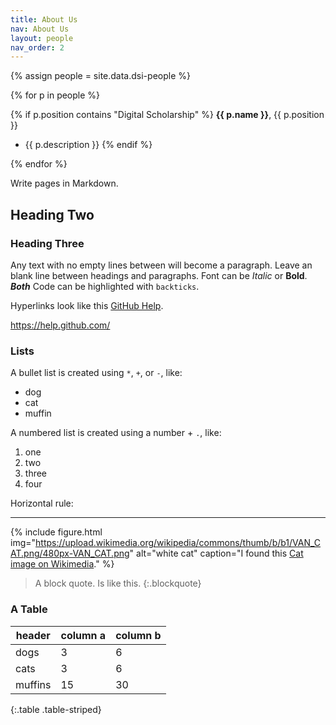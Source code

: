 ```yaml
---
title: About Us
nav: About Us
layout: people
nav_order: 2
---
```


{% assign people = site.data.dsi-people %}

{% for p in people %}

{% if p.position contains "Digital Scholarship" %}
**{{ p.name }}**, {{ p.position }}
- {{ p.description }}
{% endif %}

{% endfor %}


Write pages in Markdown.

## Heading Two 

### Heading Three

Any text with no empty lines between will become a paragraph.
Leave an blank line between headings and paragraphs.
Font can be *Italic* or **Bold**. ***Both***
Code can be highlighted with `backticks`.

Hyperlinks look like this [GitHub Help](https://help.github.com/).

<https://help.github.com/>

### Lists 

A bullet list is created using `*`, `+`, or `-`, like:

- dog
- cat
- muffin

A numbered list is created using a number + `.`, like:

1. one
2. two
6. three
2. four

Horizontal rule:

--------------

{% include figure.html img="https://upload.wikimedia.org/wikipedia/commons/thumb/b/b1/VAN_CAT.png/480px-VAN_CAT.png" alt="white cat" caption="I found this [Cat image on Wikimedia](https://commons.wikimedia.org/wiki/File:VAN_CAT.png)." %}

> A block quote.
> Is like this.
{:.blockquote}

### A Table

| header | column a | column b |
| --- | --- | --- |
| dogs | 3 | 6 |
| cats | 3 | 6 |
| muffins | 15 | 30 |
{:.table .table-striped}
